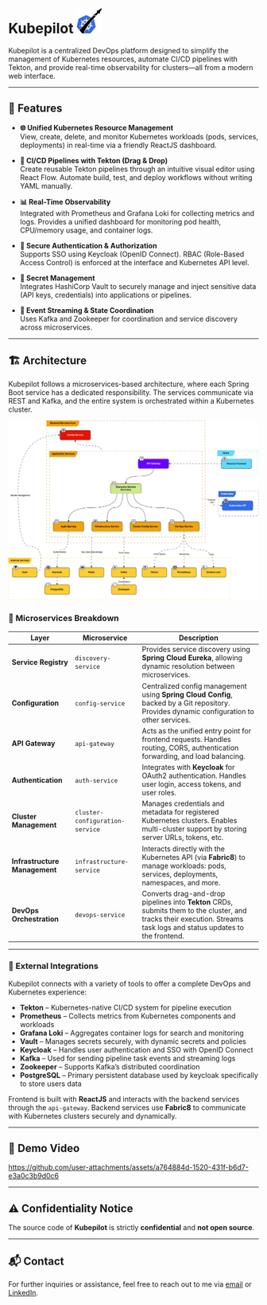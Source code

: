 # Kubepilot <img src="./assets/images/logo-dark.svg" alt="logo" height="50" />

Kubepilot is a centralized DevOps platform designed to simplify the management of Kubernetes resources, automate CI/CD pipelines with Tekton, and provide real-time observability for clusters—all from a modern web interface.

---

## 📌 Features

- **🌐 Unified Kubernetes Resource Management**  
  View, create, delete, and monitor Kubernetes workloads (pods, services, deployments) in real-time via a friendly ReactJS dashboard.

- **🔁 CI/CD Pipelines with Tekton (Drag & Drop)**  
  Create reusable Tekton pipelines through an intuitive visual editor using React Flow. Automate build, test, and deploy workflows without writing YAML manually.

- **📊 Real-Time Observability**  
  Integrated with Prometheus and Grafana Loki for collecting metrics and logs. Provides a unified dashboard for monitoring pod health, CPU/memory usage, and container logs.

- **🔐 Secure Authentication & Authorization**  
  Supports SSO using Keycloak (OpenID Connect). RBAC (Role-Based Access Control) is enforced at the interface and Kubernetes API level.

- **🔑 Secret Management**  
  Integrates HashiCorp Vault to securely manage and inject sensitive data (API keys, credentials) into applications or pipelines.

- **📡 Event Streaming & State Coordination**  
  Uses Kafka and Zookeeper for coordination and service discovery across microservices.

---

## 🏗️ Architecture

Kubepilot follows a microservices-based architecture, where each Spring Boot service has a dedicated responsibility. The services communicate via REST and Kafka, and the entire system is orchestrated within a Kubernetes cluster.

![Architecture Overview](./assets/images/detailed%20architecture%20diagram%20-%20english.png)

### 🔧 Microservices Breakdown

| Layer | Microservice | Description |
|-------|--------------|-------------|
| **Service Registry** | `discovery-service` | Provides service discovery using **Spring Cloud Eureka**, allowing dynamic resolution between microservices. |
| **Configuration** | `config-service` | Centralized config management using **Spring Cloud Config**, backed by a Git repository. Provides dynamic configuration to other services. |
| **API Gateway** | `api-gateway` | Acts as the unified entry point for frontend requests. Handles routing, CORS, authentication forwarding, and load balancing. |
| **Authentication** | `auth-service` | Integrates with **Keycloak** for OAuth2 authentication. Handles user login, access tokens, and user roles. |
| **Cluster Management** | `cluster-configuration-service` | Manages credentials and metadata for registered Kubernetes clusters. Enables multi-cluster support by storing server URLs, tokens, etc. |
| **Infrastructure Management** | `infrastructure-service` | Interacts directly with the Kubernetes API (via **Fabric8**) to manage workloads: pods, services, deployments, namespaces, and more. |
| **DevOps Orchestration** | `devops-service` | Converts drag-and-drop pipelines into **Tekton** CRDs, submits them to the cluster, and tracks their execution. Streams task logs and status updates to the frontend. |

---

### 🔌 External Integrations

Kubepilot connects with a variety of tools to offer a complete DevOps and Kubernetes experience:

- **Tekton** – Kubernetes-native CI/CD system for pipeline execution
- **Prometheus** – Collects metrics from Kubernetes components and workloads
- **Grafana Loki** – Aggregates container logs for search and monitoring
- **Vault** – Manages secrets securely, with dynamic secrets and policies
- **Keycloak** – Handles user authentication and SSO with OpenID Connect
- **Kafka** – Used for sending pipeline task events and streaming logs
- **Zookeeper** – Supports Kafka’s distributed coordination
- **PostgreSQL** – Primary persistent database used by keycloak specifically to store users data

Frontend is built with **ReactJS** and interacts with the backend services through the `api-gateway`. Backend services use **Fabric8** to communicate with Kubernetes clusters securely and dynamically.

---

## 🎥 Demo Video

https://github.com/user-attachments/assets/a764884d-1520-431f-b6d7-e3a0c3b9d0c6


---

## ⚠️ Confidentiality Notice

The source code of **Kubepilot** is strictly **confidential** and **not open source**.

---

## 📬 Contact

For further inquiries or assistance, feel free to reach out to me via [email](mailto:ghaith.saidani.contact@gmail.com) or [LinkedIn](https://www.linkedin.com/in/ghaithsaidani/).



